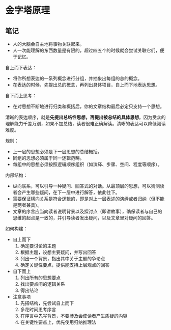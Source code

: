# 金字塔原理

## 笔记

-   人的大脑会自主地将事物关联起来。
-   人一次能理解的东西数量是有限的，超过四五个的时候就会尝试关联它们，便于记忆。

自上而下表达：

-   将你所想表达的一系列概念进行分组，并抽象出每组的总的概念。
-   在表达的时候，先提出总的概念，再列出具体项目，自上而下地表达思想。

自下而上思考：

-   在对思想不断地进行归类和概括后，你的文章结构最后必定只支持一个思想。

清晰的表达顺序，就是**先提出总结性思想，再提出被总结的具体思想**。因为受众的理解能力千差万别，如果不加总结，读者很难正确解读。清晰的表达可以降低阅读难度。

规则：

-   上一层的思想必须是下一层思想的总结概括。
-   同组的思想必须属于同一逻辑范畴。
-   每组中的思想必须按照逻辑顺序组织（如演绎、步骤、空间、程度等顺序）。

内部结构：

-   纵向联系，可以引导一种疑问、回答式的对话。从最顶层的思想，可以猜测读者会产生哪些疑问，在下一层中进行解答，依此往下。
-   需要保证横向关系是符合逻辑的，即是对上一层表述的演绎或者归纳（但不能是两者兼具）。
-   文章的序言应当向读者说明背景以及探讨点（即讲故事），确保读者与自己的思维的起点是一致的，并引导读者发出疑问，以及文章里对疑问的回答。

如何构建：

-   自上而下
    1. 确定要讨论的主题
    2. 根据主题，设想主要疑问，并写出回答
    3. 列出一个背景，指出其中关于主题的争论点
    4. 确定关键性要点，提供能支持上层观点的回答
-   自下而上
    1. 列出所有的思想要点
    2. 找出要点间的逻辑关系
    3. 得出结论
-   注意事项
    1. 先搭结构，先尝试自上而下
    2. 多花时间思考序言
    3. 在序言中先写背景，不要涉及会使读者产生质疑的内容
    4. 在关键性要点上，优先使用归纳推理法
